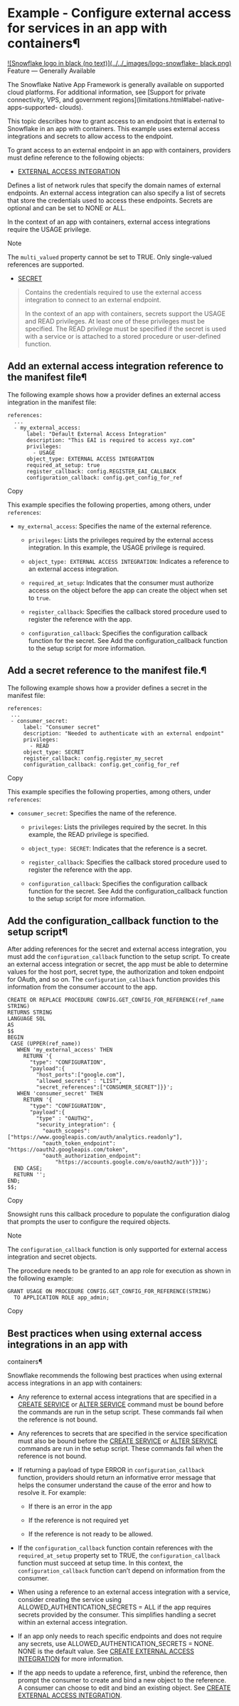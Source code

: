 # Example - Configure external access for services in an app with containers¶

[![Snowflake logo in black \(no text\)](../../_images/logo-snowflake-
black.png)](../../_images/logo-snowflake-black.png) Feature — Generally
Available

The Snowflake Native App Framework is generally available on supported cloud
platforms. For additional information, see [Support for private connectivity,
VPS, and government regions](limitations.html#label-native-apps-supported-
clouds).

This topic describes how to grant access to an endpoint that is external to
Snowflake in an app with containers. This example uses external access
integrations and secrets to allow access to the endpoint.

To grant access to an external endpoint in an app with containers, providers
must define reference to the following objects:

  * [EXTERNAL ACCESS INTEGRATION](../external-network-access/creating-using-external-network-access)

Defines a list of network rules that specify the domain names of external
endpoints. An external access integration can also specify a list of secrets
that store the credentials used to access these endpoints. Secrets are
optional and can be set to NONE or ALL.

In the context of an app with containers, external access integrations require
the USAGE privilege.

Note

The `multi_valued` property cannot be set to TRUE. Only single-valued
references are supported.

  * [SECRET](../external-network-access/creating-using-external-network-access.html#label-creating-using-external-access-integration-secret)

> Contains the credentials required to use the external access integration to
> connect to an external endpoint.
>
> In the context of an app with containers, secrets support the USAGE and READ
> privileges. At least one of these privileges must be specified. The READ
> privilege must be specified if the secret is used with a service or is
> attached to a stored procedure or user-defined function.

## Add an external access integration reference to the manifest file¶

The following example shows how a provider defines an external access
integration in the manifest file:

    
    
    references:
      ...
      - my_external_access:
          label: "Default External Access Integration"
          description: "This EAI is required to access xyz.com"
          privileges:
            - USAGE
          object_type: EXTERNAL ACCESS INTEGRATION
          required_at_setup: true
          register_callback: config.REGISTER_EAI_CALLBACK
          configuration_callback: config.get_config_for_ref
    

Copy

This example specifies the following properties, among others, under
`references`:

  * `my_external_access`: Specifies the name of the external reference.

    * `privileges`: Lists the privileges required by the external access integration. In this example, the USAGE privilege is required.

    * `object_type: EXTERNAL ACCESS INTEGRATION`: Indicates a reference to an external access integration.

    * `required_at_setup`: Indicates that the consumer must authorize access on the object before the app can create the object when set to `true`.

    * `register_callback`: Specifies the callback stored procedure used to register the reference with the app.

    * `configuration_callback`: Specifies the configuration callback function for the secret. See Add the configuration_callback function to the setup script for more information.

## Add a secret reference to the manifest file.¶

The following example shows how a provider defines a secret in the manifest
file:

    
    
    references:
     ...
     - consumer_secret:
         label: "Consumer secret"
         description: "Needed to authenticate with an external endpoint"
         privileges:
           - READ
         object_type: SECRET
         register_callback: config.register_my_secret
         configuration_callback: config.get_config_for_ref
    

Copy

This example specifies the following properties, among others, under
`references`:

  * `consumer_secret`: Specifies the name of the reference.

    * `privileges`: Lists the privileges required by the secret. In this example, the READ privilege is specified.

    * `object_type: SECRET`: Indicates that the reference is a secret.

    * `register_callback`: Specifies the callback stored procedure used to register the reference with the app.

    * `configuration_callback`: Specifies the configuration callback function for the secret. See Add the configuration_callback function to the setup script for more information.

## Add the configuration_callback function to the setup script¶

After adding references for the secret and external access integration, you
must add the `configuration_callback` function to the setup script. To create
an external access integration or secret, the app must be able to determine
values for the host port, secret type, the authorization and token endpoint
for OAuth, and so on. The `configuration_callback` function provides this
information from the consumer account to the app.

    
    
    CREATE OR REPLACE PROCEDURE CONFIG.GET_CONFIG_FOR_REFERENCE(ref_name STRING)
    RETURNS STRING
    LANGUAGE SQL
    AS
    $$
    BEGIN
     CASE (UPPER(ref_name))
       WHEN 'my_external_access' THEN
         RETURN '{
           "type": "CONFIGURATION",
           "payload":{
             "host_ports":["google.com"],
             "allowed_secrets" : "LIST",
             "secret_references":["CONSUMER_SECRET"]}}';
       WHEN 'consumer_secret' THEN
         RETURN '{
           "type": "CONFIGURATION",
           "payload":{
             "type" : "OAUTH2",
             "security_integration": {
               "oauth_scopes": ["https://www.googleapis.com/auth/analytics.readonly"],
               "oauth_token_endpoint": "https://oauth2.googleapis.com/token",
               "oauth_authorization_endpoint":
                   "https://accounts.google.com/o/oauth2/auth"}}}';
      END CASE;
      RETURN '';
    END;
    $$;
    

Copy

Snowsight runs this callback procedure to populate the configuration dialog
that prompts the user to configure the required objects.

Note

The `configuration_callback` function is only supported for external access
integration and secret objects.

The procedure needs to be granted to an app role for execution as shown in the
following example:

    
    
    GRANT USAGE ON PROCEDURE CONFIG.GET_CONFIG_FOR_REFERENCE(STRING)
      TO APPLICATION ROLE app_admin;
    

Copy

## Best practices when using external access integrations in an app with
containers¶

Snowflake recommends the following best practices when using external access
integrations in an app with containers:

  * Any reference to external access integrations that are specified in a [CREATE SERVICE](../../sql-reference/sql/create-service) or [ALTER SERVICE](../../sql-reference/sql/alter-service) command must be bound before the commands are run in the setup script. These commands fail when the reference is not bound.

  * Any references to secrets that are specified in the service specification must also be bound before the [CREATE SERVICE](../../sql-reference/sql/create-service) or [ALTER SERVICE](../../sql-reference/sql/alter-service) commands are run in the setup script. These commands fail when the reference is not bound.

  * If returning a payload of type ERROR in `configuration_callback` function, providers should return an informative error message that helps the consumer understand the cause of the error and how to resolve it. For example:

    * If there is an error in the app

    * If the reference is not required yet

    * If the reference is not ready to be allowed.

  * If the `configuration_callback` function contain references with the `required_at_setup` property set to TRUE, the `configuration_callback` function must succeed at setup time. In this context, the `configuration_callback` function can’t depend on information from the consumer.

  * When using a reference to an external access integration with a service, consider creating the service using ALLOWED_AUTHENTICATION_SECRETS = ALL if the app requires secrets provided by the consumer. This simplifies handling a secret within an external access integration.

  * If an app only needs to reach specific endpoints and does not require any secrets, use ALLOWED_AUTHENTICATION_SECRETS = NONE. NONE is the default value. See [CREATE EXTERNAL ACCESS INTEGRATION](../../sql-reference/sql/create-external-access-integration) for more information.

  * If the app needs to update a reference, first, unbind the reference, then prompt the consumer to create and bind a new object to the reference. A consumer can choose to edit and bind an existing object. See [CREATE EXTERNAL ACCESS INTEGRATION](../../sql-reference/sql/create-external-access-integration).

